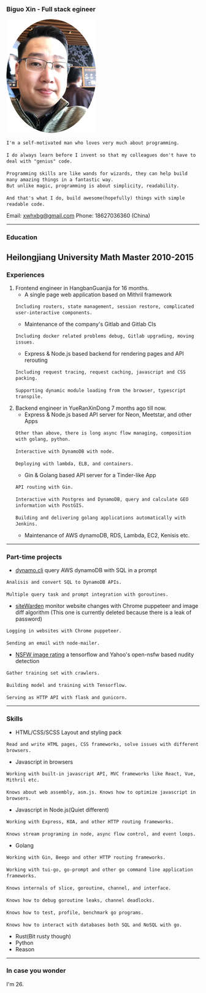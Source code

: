 ### Biguo Xin - Full stack egineer

![Screenshot](avatar.png)

```
I'm a self-motivated man who loves very much about programming.

I do always learn before I invent so that my colleagues don't have to deal with "genius" code.

Programming skills are like wands for wizards, they can help build many amazing things in a fantastic way.
But unlike magic, programming is about simplicity, readability. 

And that's what I do, build awesome(hopefully) things with simple readable code.
```

Email: xwhxbg@gmail.com
Phone: 18627036360 (China)

---
### Education
Heilongjiang University Math Master 2010-2015
---
### Experiences
1. Frontend engineer in HangbanGuanjia for 16 months.
    * A single page web application based on Mithril framework
    ```
    Including routers, state management, session restore, complicated user-interactive components.
    ```
    * Maintenance of the company's Gitlab and Gitlab CIs
    ```
    Including docker related problems debug, Gitlab upgrading, moving issues.
    ```
    * Express & Node.js based backend for rendering pages and API rerouting
    ```
    Including request tracing, request caching, javascript and CSS packing.

    Supporting dynamic module loading from the browser, typescript transpile.
    ```
2. Backend engineer in YueRanXinDong 7 months ago till now.
    * Express & Node.js based API server for Neon, Meetstar, and other Apps
    ```
    Other than above, there is long async flow managing, composition with golang, python.

    Interactive with DynamoDB with node.

    Deploying with lambda, ELB, and containers.
    ```
    * Gin & Golang based API server for a Tinder-like App
    ```
    API routing with Gin.

    Interactive with Postgres and DynamoDB, query and calculate GEO information with PostGIS.

    Building and delivering golang applications automatically with Jenkins.
    ```
    * Maintenance of AWS dynamoDB, RDS, Lambda, EC2, Kenisis etc.
---
### Part-time projects
* [dynamo.cli](https://github.com/FrontMage/dynamo.cli) query AWS dynamoDB with SQL in a prompt
```
Analisis and convert SQL to DynamoDB APIs.

Multiple query task and prompt integration with goroutines.
```
* [siteWarden](https://github.com/FrontMage/siteWarden) monitor website changes with Chrome puppeteer and image diff algorithm (This one is currently deleted because there is a leak of password)
```
Logging in websites with Chrome puppeteer.

Sending an email with node-mailer.
```
* [NSFW image rating](http://120.78.173.99:4000/tryout) a tensorflow and Yahoo's open-nsfw based nudity detection
```
Gather training set with crawlers.

Building model and training with Tensorflow.

Serving as HTTP API with flask and gunicorn.
```
---
### Skills
* HTML/CSS/SCSS Layout and styling pack
```
Read and write HTML pages, CSS frameworks, solve issues with different browsers.
```
* Javascript in browsers
```
Working with built-in javascript API, MVC frameworks like React, Vue, Mithril etc.

Knows about web assembly, asm.js. Knows how to optimize javascript in browsers.
``` 
* Javascript in Node.js(Quiet different)
```
Working with Express, KOA, and other HTTP routing frameworks.

Knows stream programing in node, async flow control, and event loops.
```
* Golang
```
Working with Gin, Beego and other HTTP routing frameworks.

Working with tui-go, go-prompt and other go command line application frameworks.

Knows internals of slice, goroutine, channel, and interface.

Knows how to debug goroutine leaks, channel deadlocks.

Knows how to test, profile, benchmark go programs.

Knows how to interact with databases both SQL and NoSQL with go.
```
* Rust(Bit rusty though)
* Python
* Reason
---
### In case you wonder
I'm 26.
